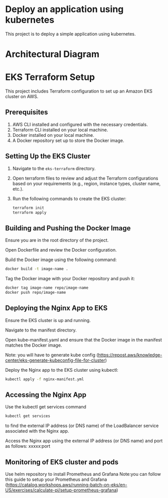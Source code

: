 # Deploy an application using kubernetes

This project is to deploy a simple application using kubernetes.

# Architectural Diagram


# EKS Terraform Setup

This project includes Terraform configuration to set up an Amazon EKS cluster on AWS.

## Prerequisites

1. AWS CLI installed and configured with the necessary credentials.
2. Terraform CLI installed on your local machine.
4. Docker installed on your local machine.
5. A Docker repository set up to store the Docker image.


## Setting Up the EKS Cluster

1. Navigate to the `eks-terraform` directory.

2. Open terraform files to review and adjust the Terraform configurations based on your requirements (e.g., region, instance types, cluster name, etc.).

3. Run the following commands to create the EKS cluster:
   ```bash
   terraform init
   terraform apply
    ```

## Building and Pushing the Docker Image
Ensure you are in the root directory of the project.

Open Dockerfile and review the Docker configuration.

Build the Docker image using the following command:
```bash
docker build -t image-name .   
```

Tag the Docker image with your Docker repository and push it:

```bash
docker tag image-name repo/image-name
docker push repo/image-name
```

## Deploying the Nginx App to EKS
Ensure the EKS cluster is up and running.

Navigate to the manifest directory.

Open kube-manifest.yaml and ensure that the Docker image in the manifest matches the Docker image.

Note: you will have to generate kube config (https://repost.aws/knowledge-center/eks-generate-kubeconfig-file-for-cluster)

Deploy the Nginx app to the EKS cluster using kubectl:

```bash
kubectl apply -f nginx-manifest.yml
```

## Accessing the Nginx App
Use the kubectl get services command
```bash
kubectl get services
```
to find the external IP address (or DNS name) of the LoadBalancer service associated with the Nginx app.

Access the Nginx app using the external IP address (or DNS name) and port as follows: xxxxx:port

## Monitoring of EKS cluster and pods
Use helm repository to install Prometheus and Grafana
Note:you can follow this guide to setup your Prometheus and Grafana
(https://catalog.workshops.aws/running-batch-on-eks/en-US/exercises/calculate-pi/setup-prometheus-grafana)
